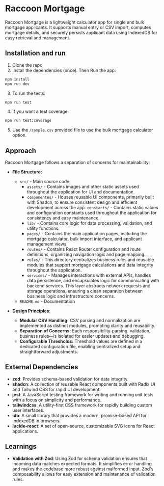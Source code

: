 # Raccoon Mortgage

Raccoon Mortgage is a lightweight calculator app for single and bulk mortgage applicants. It supports manual entry or CSV import, computes mortgage details, and securely persists applicant data using IndexedDB for easy retrieval and management.

## Installation and run

1. Clone the repo
2. Install the dependencies (once). Then Run the app:

  ```bash
  npm install
  npm run dev
  ```

3. To run the tests:

  ```bash
  npm run test
  ```

4. If you want a test coverage:

  ```bash
  npm run test:coverage
  ```

5. Use the `/sample.csv` provided file to use the bulk mortgage calculator option.

## Approach

Raccoon Mortgage follows a separation of concerns for maintainability:

- **File Structure:**
  - `src/` - Main source code
    - `assets/` - Contains images and other static assets used throughout the application for UI and documentation.
    - `componentes/` - Houses reusable UI components, primarily built with Shadcn, to ensure consistent design and efficient development across the app.
    `constants/` - Contains static values and configuration constants used throughout the application for consistency and easy maintenance.
    - `lib/` - Contains core logic for data processing, validation, and utility functions.
    - `pages/` - Contains the main application pages, including the mortgage calculator, bulk import interface, and applicant management views
    - `routes/` - Contains React Router configuration and route definitions, organizing navigation logic and page mapping.
    - `rules/` - This directory centralizes business rules and reusable modules that support mortgage calculations and data integrity throughout the application.
    - `services/` - Manages interactions with external APIs, handles data persistence, and encapsulates logic for communicating with backend services. This layer abstracts network requests and storage operations, ensuring a clean separation between business logic and infrastructure concerns.
  - `README.md` - Documentation

- **Design Principles:**
  - **Modular CSV Handling:** CSV parsing and normalization are implemented as distinct modules, promoting clarity and reusability.
  - **Separation of Concerns:** Each responsibility-parsing, validation, business rules—is isolated for easier updates and debugging.
  - **Configurable Thresholds:** Threshold values are defined in a dedicated configuration file, enabling centralized setup and straightforward adjustments.

## External Dependencies

- **zod**: Provides schema-based validation for data integrity.
- **shadcn**: A collection of reusable React components built with Radix UI and Tailwind CSS for rapid UI development.
- **jest**: A JavaScript testing framework for writing and running unit tests with a focus on simplicity and performance.
- **tailwindcss**: A utility-first CSS framework for rapidly building custom user interfaces.
- **idb**: A small library that provides a modern, promise-based API for IndexedDB in browsers.
- **lucide-react**: A set of open-source, customizable SVG icons for React applications.

## Learnings

- **Validation with Zod**: Using Zod for schema validation ensures that incoming data matches expected formats. It simplifies error handling and makes the codebase more robust against malformed input. Zod's composability allows for easy extension and maintenance of validation rules.
